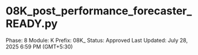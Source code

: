 # 08K_post_performance_forecaster_READY.py

Phase: 8
Module: K
Prefix: 08K_
Status: Approved
Last Updated: July 28, 2025 6:59 PM (GMT+5:30)